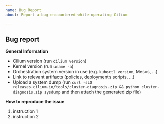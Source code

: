 ```yaml
---
name: Bug Report
about: Report a bug encountered while operating Cilium

---
```


<!--

If you have usage questions, please try the [slack
channel](http://cilium.io/slack) and see the [FAQ](https://goo.gl/qG2YmU)
first.

Choose either "Proposal" or "Bug report"

-->

## Bug report

<!--

Important: For security related issues: We strongly encourage you to report
security vulnerabilities to our private security mailing list:
security@cilium.io - first, before disclosing them in any public forums.

-->

**General Information**

- Cilium version (run `cilium version`)
- Kernel version (run `uname -a`)
- Orchestration system version in use (e.g. `kubectl version`, Mesos, ...)
- Link to relevant artifacts (policies, deployments scripts, ...)
- Upload a system dump (run `curl -sLO
releases.cilium.io/tools/cluster-diagnosis.zip &&
python cluster-diagnosis.zip sysdump` and then attach the generated zip file)

**How to reproduce the issue**

1. instruction 1
2. instruction 2
